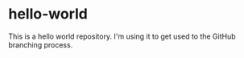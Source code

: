 # hello-world
This is a hello world repository.
I'm using it to get used to the GitHub branching process.
